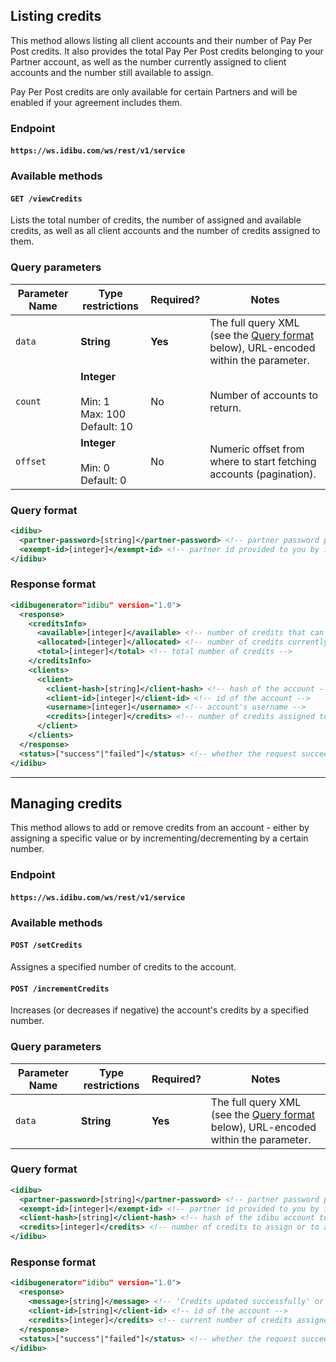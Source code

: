 ## Listing credits
This method allows listing all client accounts and their number of Pay Per Post credits. It also provides the total Pay Per Post credits belonging to your Partner account, as well as the number currently assigned to client accounts and the number still available to assign.

Pay Per Post credits are only available for certain Partners and will be enabled if your agreement includes them.

### Endpoint
#### `https://ws.idibu.com/ws/rest/v1/service`

### Available methods
#### `GET /viewCredits`
Lists the total number of credits, the number of assigned and available credits, as well as all client accounts and the number of credits assigned to them.

### Query parameters
Parameter Name | Type restrictions | Required? | Notes
-- | -- | -- | --
`data` | **String** | **Yes** | The full query XML (see the [Query format](#query-format-4) below), URL-encoded within the parameter.
`count` | **Integer**<br/><br/>Min: 1<br/>Max: 100<br/>Default: 10 | No | Number of accounts to return.
`offset` | **Integer**<br/><br/>Min: 0<br/>Default: 0 | No | Numeric offset from where to start fetching accounts (pagination).

### Query format
```xml
<idibu>
  <partner-password>[string]</partner-password> <!-- partner password provided to you by idibu -->
  <exempt-id>[integer]</exempt-id> <!-- partner id provided to you by idibu -->
</idibu>
```

### Response format
```xml
<idibugenerator="idibu" version="1.0">
  <response>
    <creditsInfo>
      <available>[integer]</available> <!-- number of credits that can be distributed among clients -->
      <allocated>[integer]</allocated> <!-- number of credits currently assigned to clients -->
      <total>[integer]</total> <!-- total number of credits -->
    </creditsInfo>
    <clients>
      <client>
        <client-hash>[string]</client-hash> <!-- hash of the account -->
        <client-id>[integer]</client-id> <!-- id of the account -->
        <username>[integer]</username> <!-- account's username -->
        <credits>[integer]</credits> <!-- number of credits assigned to the account -->
      </client>
    </clients>
  </response>
  <status>["success"|"failed"]</status> <!-- whether the request succeeded or not -->
</idibu>
```

---

## Managing credits
This method allows to add or remove credits from an account - either by assigning a specific value or by incrementing/decrementing by a certain number.

### Endpoint
#### `https://ws.idibu.com/ws/rest/v1/service`

### Available methods
#### `POST /setCredits`
Assignes a specified number of credits to the account.

#### `POST /incrementCredits`
Increases (or decreases if negative) the account's credits by a specified number.

### Query parameters
Parameter Name | Type restrictions | Required? | Notes
-- | -- | -- | --
`data` | **String** | **Yes** | The full query XML (see the [Query format](#query-format-5) below), URL-encoded within the parameter.

### Query format
```xml
<idibu>
  <partner-password>[string]</partner-password> <!-- partner password provided to you by idibu -->
  <exempt-id>[integer]</exempt-id> <!-- partner id provided to you by idibu -->
  <client-hash>[string]</client-hash> <!-- hash of the idibu account to which the request pertains -->
  <credits>[integer]</credits> <!-- number of credits to assign or to add/remove -->
</idibu>
```

### Response format
```xml
<idibugenerator="idibu" version="1.0">
  <response>
    <message>[string]</message> <!-- 'Credits updated successfully' or 'Credits incremented successfully' or an error message -->
    <client-id>[string]</client-id> <!-- id of the account -->
    <credits>[integer]</credits> <!-- current number of credits assigned to the account, following the change -->
  </response>
  <status>["success"|"failed"]</status> <!-- whether the request succeeded or not -->
</idibu>
```
